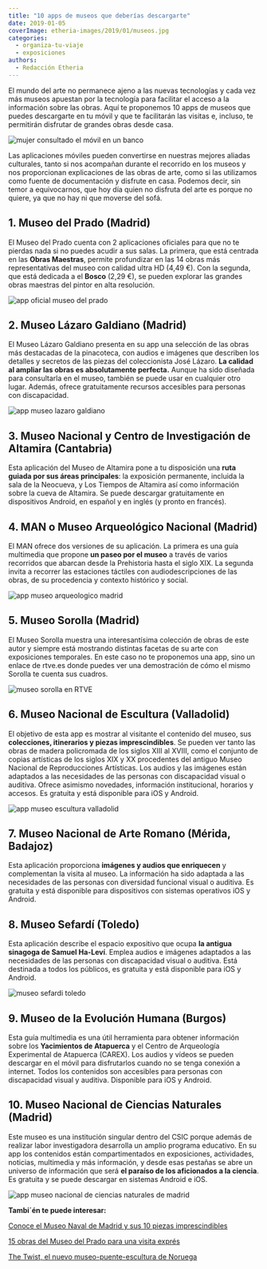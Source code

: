 ```yaml
---
title: "10 apps de museos que deberías descargarte"
date: 2019-01-05
coverImage: etheria-images/2019/01/museos.jpg
categories: 
  - organiza-tu-viaje
  - exposiciones
authors: 
  - Redacción Etheria
---
```


El mundo del arte no permanece ajeno a las nuevas tecnologías y cada vez más museos 
apuestan por la tecnología para facilitar el acceso a la información sobre las obras. 
Aquí te proponemos 10 apps de museos que puedes descargarte en tu móvil y que te 
facilitarán las visitas e, incluso, te permitirán disfrutar de grandes obras desde casa. 

![mujer consultado el móvil en un banco](etheria-images/2019/01/mujer-movil-museos-1024x691.jpg "Las aplicaciones móviles pueden completar tu visita a un museo.")

Las aplicaciones móviles pueden convertirse en nuestras mejores aliadas culturales, 
tanto si nos acompañan durante el recorrido en los museos y nos proporcionan 
explicaciones de las obras de arte, como si las utilizamos como fuente de documentación 
y disfrute en casa. Podemos decir, sin temor a equivocarnos, que hoy día quien no 
disfruta del arte es porque no quiere, ya que no hay ni que moverse del sofá. 

## 1\. Museo del Prado (Madrid)

El Museo del Prado cuenta con 2 aplicaciones oficiales para que no te pierdas nada si no 
puedes acudir a sus salas. La primera, que está centrada en las **Obras Maestras**, 
permite profundizar en las 14 obras más representativas del museo con calidad ultra HD 
(4,49 €). Con la segunda, que está dedicada a el **Bosco** (2,29 €), se pueden explorar 
las grandes obras maestras del pintor en alta resolución. 

![app oficial museo del prado](etheria-images/2019/01/app-museo-el-prado-oficial-1024x829.jpg "Aplicaciones del Museo del Prado.")

## 2\. Museo Lázaro Galdiano (Madrid)

El Museo Lázaro Galdiano presenta en su app una selección de las obras más destacadas de 
la pinacoteca, con audios e imágenes que describen los detalles y secretos de las piezas 
del coleccionista José Lázaro. **La calidad al ampliar las obras es absolutamente 
perfecta.** Aunque ha sido diseñada para consultarla en el museo, también se puede usar 
en cualquier otro lugar. Además, ofrece gratuitamente recursos accesibles para personas 
con discapacidad. 

![app museo lazaro galdiano](etheria-images/2019/01/app-museo-lazaro-galdiano-1-1024x809.jpg "Aplicación de Museo Lázaro Galdiano.")

## 3\. Museo Nacional y Centro de Investigación de Altamira (Cantabria)

Esta aplicación del Museo de Altamira pone a tu disposición una **ruta guiada por sus 
áreas principales**: la exposición permanente, incluida la sala de la Neocueva, y Los 
Tiempos de Altamira así como información sobre la cueva de Altamira. Se puede descargar 
gratuitamente en dispositivos Android, en español y en inglés (y pronto en francés). 

## 4\. MAN o Museo Arqueológico Nacional (Madrid)

El MAN ofrece dos versiones de su aplicación. La primera es una guía multimedia que 
propone **un paseo por el museo** a través de varios recorridos que abarcan desde la 
Prehistoria hasta el siglo XIX. La segunda invita a recorrer las estaciones táctiles con 
audiodescripciones de las obras, de su procedencia y contexto histórico y social. 

![app museo arqueologico madrid](etheria-images/2019/01/app-museo-arqueologico-madrid-1024x576.jpg "Aplicación del Museo Arqueológico Nacional.")

## 5\. Museo Sorolla (Madrid)

El Museo Sorolla muestra una interesantísima colección de obras de este autor y siempre 
está mostrando distintas facetas de su arte con exposiciones temporales. En este caso no 
te proponemos una app, sino un enlace de rtve.es donde puedes ver una demostración de 
cómo el mismo Sorolla te cuenta sus cuadros. 

![museo sorolla en RTVE](etheria-images/2019/01/app-museo-sorolla-nueva-1024x576.jpg "Sorolla en RTVE")

## 6\. Museo Nacional de Escultura (Valladolid)

El objetivo de esta app es mostrar al visitante el contenido del museo, sus 
**colecciones, itinerarios y piezas imprescindibles**. Se pueden ver tanto las obras de 
madera policromada de los siglos XIII al XVIII, como el conjunto de copias artísticas de 
los siglos XIX y XX procedentes del antiguo Museo Nacional de Reproducciones Artísticas. 
Los audios y las imágenes están adaptados a las necesidades de las personas con 
discapacidad visual o auditiva. Ofrece asimismo novedades, información institucional, 
horarios y accesos. Es gratuita y está disponible para iOS y Android. 

![app museo escultura valladolid](etheria-images/2019/01/app-museo-escultura.png "Museo Nacional de Escultura de Valladolid.")

## 7\. Museo Nacional de Arte Romano (Mérida, Badajoz)

Esta aplicación proporciona **imágenes y audios que enriquecen** y complementan la 
visita al museo. La información ha sido adaptada a las necesidades de las personas con 
diversidad funcional visual o auditiva. Es gratuita y está disponible para dispositivos 
con sistemas operativos iOS y Android. 

## 8\. Museo Sefardí (Toledo)

Esta aplicación describe el espacio expositivo que ocupa **la antigua sinagoga de Samuel 
Ha-Leví**. Emplea audios e imágenes adaptados a las necesidades de las personas con 
discapacidad visual o auditiva. Está destinada a todos los públicos, es gratuita y está 
disponible para iOS y Android. 

![museo sefardi toledo](etheria-images/2019/01/app-museo-sefardi-toledo-1024x576.png "Museo Sefardí.")

## 9\. Museo de la Evolución Humana (Burgos)

Esta guía multimedia es una útil herramienta para obtener información sobre los 
**Yacimientos de Atapuerca** y el Centro de Arqueología Experimental de Atapuerca 
(CAREX). Los audios y vídeos se pueden descargar en el móvil para disfrutarlos cuando no 
se tenga conexión a internet. Todos los contenidos son accesibles para personas con 
discapacidad visual y auditiva. Disponible para iOS y Android. 

## 10\. Museo Nacional de Ciencias Naturales (Madrid)

Este museo es una institución singular dentro del CSIC porque además de realizar labor 
investigadora desarrolla un amplio programa educativo. En su app los contenidos están 
compartimentados en exposiciones, actividades, noticias, multimedia y más información, y 
desde esas pestañas se abre un universo de información que será **el paraíso de los 
aficionados a la ciencia**. Es gratuita y se puede descargar en sistemas Android e iOS. 

![app museo nacional de ciencias naturales de madrid](etheria-images/2019/01/app-mncn-1024x974.jpg "Museo de Ciencias Naturales.")

**Tambi´én te puede interesar:** 

[Conoce el Museo Naval de Madrid y sus 10 piezas 
imprescindibles](https://etheriamagazine.com/2021/04/30/que-ver-en-museo-naval-de-madrid/) 

[15 obras del Museo del Prado para una visita 
exprés](https://etheriamagazine.com/2019/09/24/15-obras-imprescindibles-en-el-prado/) 

[The Twist, el nuevo museo-puente-escultura de 
Noruega](https://etheriamagazine.com/2019/10/03/the-twist-museo-puente-escultura-noruega-viajes-arte/)
